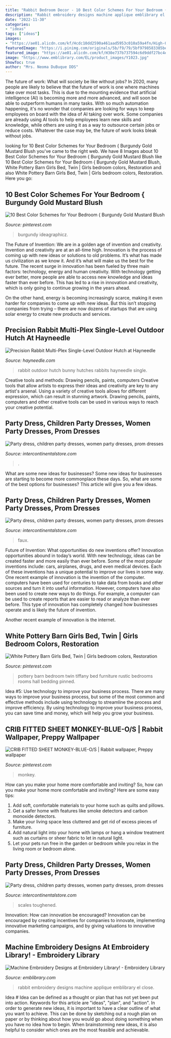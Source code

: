 ```yaml
---
title: "Rabbit Bedroom Decor - 10 Best Color Schemes For Your Bedroom { Burgundy Gold Mustard Blush"
description: "Rabbit embroidery designs machine applique emblibrary el close"
date: "2022-11-30"
categories:
- "ideas"
tags: ["ideas"]
images:
- "https://ae01.alicdn.com/kf/Hcdc10dd2590a461aad5953c010a59a4fn/High-Quality-Travis-Scotts-X-6-Retro-Medium-Olive-Men-Basketball-Shoes-Denim-Tinker-Cactus-Oregon.jpg_640x640.jpg"
featuredImage: "https://i.pinimg.com/originals/5b/f9/79/5bf9798583385be96cae15c23eaa3b36.jpg"
featured_image: "https://ae01.alicdn.com/kf/H30e737b737594c6d9ddf27bc4ec0b6caY.jpg"
image: "https://www.emblibrary.com/EL/product_images/Y1023.jpg"
ShowToc: true
author: "Mrs. Neoma DuBuque DDS"
---
```



The future of work: What will society be like without jobs?
In 2020, many people are likely to believe that the future of work is one where machines take over most tasks. This is due to the mounting evidence that artificial intelligence (AI) is becoming more and more advanced, and will soon be able to outperform humans in many tasks. With so much automation happening, it's no wonder that companies are looking for ways to keep employees on board with the idea of AI taking over work. Some companies are already using AI tools to help employees learn new skills and knowledge, while others are using it as a way to outsource certain jobs or reduce costs. Whatever the case may be, the future of work looks bleak without jobs.

	

		
looking for 10 Best Color Schemes for Your Bedroom { Burgundy Gold Mustard Blush you've came to the right web. We have 8 Images about 10 Best Color Schemes for Your Bedroom { Burgundy Gold Mustard Blush like 10 Best Color Schemes for Your Bedroom { Burgundy Gold Mustard Blush, White Pottery Barn Girls Bed, Twin | Girls bedroom colors, Restoration and also White Pottery Barn Girls Bed, Twin | Girls bedroom colors, Restoration. Here you go:
		
    
## 10 Best Color Schemes For Your Bedroom { Burgundy Gold Mustard Blush

<img loading=lazy src="https://i.pinimg.com/originals/5b/f9/79/5bf9798583385be96cae15c23eaa3b36.jpg" onerror="this.onerror=null;this.src='https://tse4.mm.bing.net/th?id=OIP.-NOhvIkv6R2GkSzKPCNpWwHaJ_&amp;pid=15.1';" alt="10 Best Color Schemes for Your Bedroom { Burgundy Gold Mustard Blush">

_Source: pinterest.com_

>burgundy ideagraphicz. 

	

The Future of Invention: We are in a golden age of invention and creativity.
Invention and creativity are at an all-time high. Innovation is the process of coming up with new ideas or solutions to old problems. It’s what has made us civilization as we know it. And it’s what will make us the best for the future.
The recent surge in innovation has been fueled by three main factors: technology, energy and human creativity. With technology getting ever better, more people are able to access new knowledge and ideas faster than ever before. This has led to a rise in innovation and creativity, which is only going to continue growing in the years ahead.

On the other hand, energy is becoming increasingly scarce, making it even harder for companies to come up with new ideas. But this isn’t stopping companies from trying – there are now dozens of startups that are using solar energy to create new products and services.

    
## Precision Rabbit Multi-Plex Single-Level Outdoor Hutch At Hayneedle

<img loading=lazy src="http://images.hayneedle.com/mgen/master:PPP095.jpg" onerror="this.onerror=null;this.src='https://tse2.mm.bing.net/th?id=OIP.IgxaNFY-DrJSk9L08pMOQQHaHa&amp;pid=15.1';" alt="Precision Rabbit Multi-Plex Single-Level Outdoor Hutch at Hayneedle">

_Source: hayneedle.com_

>rabbit outdoor hutch bunny hutches rabbits hayneedle single. 

	

Creative tools and methods: Drawing pencils, paints, computers
Creative tools that allow artists to express their ideas and creativity are key to any artist's arsenal. Using a variety of creative tools allows for different expression, which can result in stunning artwork. Drawing pencils, paints, computers and other creative tools can be used in various ways to reach your creative potential.

    
## Party Dress, Children Party Dresses, Women Party Dresses, Prom Dresses

<img loading=lazy src="https://ae01.alicdn.com/kf/Hcdc10dd2590a461aad5953c010a59a4fn/High-Quality-Travis-Scotts-X-6-Retro-Medium-Olive-Men-Basketball-Shoes-Denim-Tinker-Cactus-Oregon.jpg_640x640.jpg" onerror="this.onerror=null;this.src='https://tse2.mm.bing.net/th?id=OIP.wWMHejAmEkSfD2E4KdpH-gHaHa&amp;pid=15.1';" alt="Party dress, children party dresses, women party dresses, prom dresses">

_Source: intercontinentalstore.com_

>. 

	

What are some new ideas for businesses?
Some new ideas for businesses are starting to become more commonplace these days.  So, what are some of the best options for businesses? This article will give you a few ideas.

    
## Party Dress, Children Party Dresses, Women Party Dresses, Prom Dresses

<img loading=lazy src="https://ae01.alicdn.com/kf/H6f0bce8111fc4c1482a52ede05c456754/Silk-Pla-Filament-Top-Bronze-Copper-Gold-Satin-Silver-Red-Blue-Yellow-Pink-Color-Plastic-Material.jpg_640x640.jpg" onerror="this.onerror=null;this.src='https://tse2.mm.bing.net/th?id=OIP.yQJjGSPHOzcww57ijCrwAgHaHa&amp;pid=15.1';" alt="Party dress, children party dresses, women party dresses, prom dresses">

_Source: intercontinentalstore.com_

>faux. 

	

Future of Invention: What opportunities do new inventions offer?
Innovation opportunities abound in today’s world. With new technology, ideas can be created faster and more easily than ever before. Some of the most popular inventions include: cars, airplanes, drugs, and even medical devices. Each of these inventions has a unique potential to improve our lives in some way. 
One recent example of innovation is the invention of the computer. computers have been used for centuries to take data from books and other sources and turn it into useful information. However, computers have also been used to create new ways to do things. For example, a computer can be used to create reports that are easier to read or analyze than ever before. This type of innovation has completely changed how businesses operate and is likely the future of invention. 

Another recent example of innovation is the internet.

    
## White Pottery Barn Girls Bed, Twin | Girls Bedroom Colors, Restoration

<img loading=lazy src="https://i.pinimg.com/originals/08/29/fc/0829fc82bf620c5454b9d0ff49728631.jpg" onerror="this.onerror=null;this.src='https://tse3.mm.bing.net/th?id=OIP.cPGQfev57vPPiRV4CjrVVAHaJ4&amp;pid=15.1';" alt="White Pottery Barn Girls Bed, Twin | Girls bedroom colors, Restoration">

_Source: pinterest.com_

>pottery barn bedroom twin tiffany bed furniture rustic bedrooms rooms hall bedding pinned. 

	

Idea #5: Use technology to improve your business process.
There are many ways to improve your business process, but some of the most common and effective methods include using technology to streamline the process and improve efficiency. By using technology to improve your business process, you can save time and money, which will help you grow your business.

    
## CRIB FITTED SHEET MONKEY-BLUE-O/S | Rabbit Wallpaper, Preppy Wallpaper

<img loading=lazy src="https://i.pinimg.com/736x/89/bf/8a/89bf8a43daecbb3b5ca6340d2d4d8084--kids-home-fitted-sheets.jpg" onerror="this.onerror=null;this.src='https://tse3.mm.bing.net/th?id=OIP.36gL3A3wVPp0sCDBI0nNNQHaLJ&amp;pid=15.1';" alt="CRIB FITTED SHEET MONKEY-BLUE-O/S | Rabbit wallpaper, Preppy wallpaper">

_Source: pinterest.com_

>monkey. 

	

How can you make your home more comfortable and inviting?
So, how can you make your home more comfortable and inviting? Here are some easy tips: 
1. Add soft, comfortable materials to your home such as quilts and pillows. 
2. Get a safer home with features like smoke detectors and carbon monoxide detectors. 
3. Make your living space less cluttered and get rid of excess pieces of furniture. 
4. Add natural light into your home with lamps or hang a window treatment such as curtains or sheer fabric to let in natural light. 
5. Let your pets run free in the garden or bedroom while you relax in the living room or bedroom alone.

    
## Party Dress, Children Party Dresses, Women Party Dresses, Prom Dresses

<img loading=lazy src="https://ae01.alicdn.com/kf/H30e737b737594c6d9ddf27bc4ec0b6caY.jpg" onerror="this.onerror=null;this.src='https://tse2.mm.bing.net/th?id=OIP.ks8HgNMENl1LYvtm5Bw63QHaJd&amp;pid=15.1';" alt="Party dress, children party dresses, women party dresses, prom dresses">

_Source: intercontinentalstore.com_

>scales toughened. 

	

Innovation: How can innovation be encouraged?
Innovation can be encouraged by creating incentives for companies to innovate, implementing innovative marketing campaigns, and by giving valuations to innovative companies.

    
## Machine Embroidery Designs At Embroidery Library! - Embroidery Library

<img loading=lazy src="https://www.emblibrary.com/EL/product_images/Y1023.jpg" onerror="this.onerror=null;this.src='https://tse4.mm.bing.net/th?id=OIP.nNtc_3LdkY_OGDAFi_MykQHaHs&amp;pid=15.1';" alt="Machine Embroidery Designs at Embroidery Library! - Embroidery Library">

_Source: emblibrary.com_

>rabbit embroidery designs machine applique emblibrary el close. 

	

Idea #
Idea can be defined as a thought or plan that has not yet been put into action. Keywords for this article are "ideas", "plan", and "action". In order to generate new ideas, it is important to have a clear outline of what you want to achieve. This can be done by sketching out a rough plan on paper or by thinking about how you would go about doing something when you have no idea how to begin. When brainstorming new ideas, it is also helpful to consider which ones are the most feasible and achievable.

